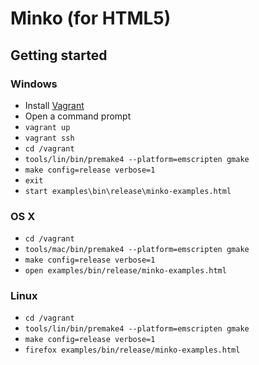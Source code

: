 Minko (for HTML5)
=================

Getting started
---------------
### Windows

* Install [Vagrant](http://www.vagrantup.com/)
* Open a command prompt
* `vagrant up`
* `vagrant ssh`
* `cd /vagrant`
* `tools/lin/bin/premake4 --platform=emscripten gmake`
* `make config=release verbose=1`
* `exit`
* `start examples\bin\release\minko-examples.html`

### OS X

* `cd /vagrant`
* `tools/mac/bin/premake4 --platform=emscripten gmake`
* `make config=release verbose=1`
* `open examples/bin/release/minko-examples.html`

### Linux

* `cd /vagrant`
* `tools/lin/bin/premake4 --platform=emscripten gmake`
* `make config=release verbose=1`
* `firefox examples/bin/release/minko-examples.html`

